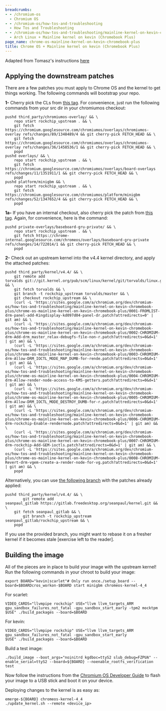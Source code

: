 ```yaml
---
breadcrumbs:
- - /chromium-os
  - Chromium OS
- - /chromium-os/how-tos-and-troubleshooting
  - How Tos and Troubleshooting
- - /chromium-os/how-tos-and-troubleshooting/mainline-kernel-on-kevin-chromebook-plus
  - Arch Linux + Mainline kernel on kevin (Chromebook Plus)
page_name: chrome-os-mainline-kernel-on-kevin-chromebook-plus
title: Chrome OS + Mainline kernel on kevin (Chromebook Plus)
---
```


Adapted from Tomasz's instructions
[here](https://bugs.chromium.org/p/chromium/issues/detail)

## Applying the downstream patches

There are a few patches you must apply to Chrome OS and the kernel to get things
working. The following commands will bootstrap your repo.

**1-** Cherry pick the CLs from [this
ta](https://chromium-review.googlesource.com/q/hashtag:%2522scarlet-upstream%2522+status:open)g.
For convenience, just run the following commands from your src dir in your
chromiumos checkout:

```none
pushd third_party/chromiumos-overlay/ && \
    repo start rockchip_upstream . && \
    git fetch https://chromium.googlesource.com/chromiumos/overlays/chromiumos-overlay refs/changes/89/1348489/4 && git cherry-pick FETCH_HEAD && \
    git fetch https://chromium.googlesource.com/chromiumos/overlays/chromiumos-overlay refs/changes/36/1458536/1 && git cherry-pick FETCH_HEAD && \
    popd
pushd overlays/ && \
    repo start rockchip_upstream . && \
    git fetch https://chromium.googlesource.com/chromiumos/overlays/board-overlays refs/changes/11/1351911/1 && git cherry-pick FETCH_HEAD && \
    popd
pushd platform/minigbm && \
    repo start rockchip_upstream . && \
    git fetch https://chromium.googlesource.com/chromiumos/platform/minigbm refs/changes/52/1347652/4 && git cherry-pick FETCH_HEAD && \
    popd
```

**1a-** If you have an internal checkout, also cherry pick the patch from [this
tag](https://chrome-internal-review.googlesource.com/q/hashtag:%2522scarlet-upstream%2522+status:open).
Again, for convenience, here is the command:

```none
pushd private-overlays/baseboard-gru-private/ && \
    repo start rockchip_upstream . && \
    git fetch https://chrome-internal.googlesource.com/chromeos/overlays/baseboard-gru-private refs/changes/14/722014/1 && git cherry-pick FETCH_HEAD && \
    popd
```

**2-** Check out an upstream kernel into the v4.4 kernel directory, and apply
the attached patches:

```none
pushd third_party/kernel/v4.4/ && \
    git remote add torvalds git://git.kernel.org/pub/scm/linux/kernel/git/torvalds/linux.git && \
    git fetch torvalds && \
    git branch -t rockchip_upstream torvalds/master && \
    git checkout rockchip_upstream && \
    (curl -L 'https://sites.google.com/a/chromium.org/dev/chromium-os/how-tos-and-troubleshooting/mainline-kernel-on-kevin-chromebook-plus/chrome-os-mainline-kernel-on-kevin-chromebook-plus/0001-FROMLIST-drm-panel-add-Kingdisplay-kd097d04-panel-dr.patch?attredirects=0' | git am) && \
    (curl -L 'https://sites.google.com/a/chromium.org/dev/chromium-os/how-tos-and-troubleshooting/mainline-kernel-on-kevin-chromebook-plus/chrome-os-mainline-kernel-on-kevin-chromebook-plus/0002-CHROMIUM-drm-Add-drm_master_relax-debugfs-file-non-r.patch?attredirects=0&d=1' | git am) && \
    (curl -L 'https://sites.google.com/a/chromium.org/dev/chromium-os/how-tos-and-troubleshooting/mainline-kernel-on-kevin-chromebook-plus/chrome-os-mainline-kernel-on-kevin-chromebook-plus/0003-CHROMIUM-drm-Allow-DRM_IOCTL_MODE_MAP_DUMB-for-rende.patch?attredirects=0&d=1' | git am) && \
    (curl -L 'https://sites.google.com/a/chromium.org/dev/chromium-os/how-tos-and-troubleshooting/mainline-kernel-on-kevin-chromebook-plus/chrome-os-mainline-kernel-on-kevin-chromebook-plus/0004-CHROMIUM-drm-Allow-render-node-access-to-KMS-getters.patch?attredirects=0&d=1' | git am) && \
    (curl -L 'https://sites.google.com/a/chromium.org/dev/chromium-os/how-tos-and-troubleshooting/mainline-kernel-on-kevin-chromebook-plus/chrome-os-mainline-kernel-on-kevin-chromebook-plus/0005-CHROMIUM-drm-Allow-DRM_IOCTL_MODE_DESTROY_DUMB-for-r.patch?attredirects=0&d=1' | git am) && \
    (curl -L 'https://sites.google.com/a/chromium.org/dev/chromium-os/how-tos-and-troubleshooting/mainline-kernel-on-kevin-chromebook-plus/chrome-os-mainline-kernel-on-kevin-chromebook-plus/0006-CHROMIUM-drm-rockchip-Enable-rendernode.patch?attredirects=0&d=1' | git am) && \
    (curl -L 'https://sites.google.com/a/chromium.org/dev/chromium-os/how-tos-and-troubleshooting/mainline-kernel-on-kevin-chromebook-plus/chrome-os-mainline-kernel-on-kevin-chromebook-plus/0007-CHROMIUM-drm-rockchip-Add-GEM-ioctls.patch?attredirects=0&d=1' | git am) && \
    (curl -L 'https://sites.google.com/a/chromium.org/dev/chromium-os/how-tos-and-troubleshooting/mainline-kernel-on-kevin-chromebook-plus/chrome-os-mainline-kernel-on-kevin-chromebook-plus/0008-CHROMIUM-Revert-drm-vgem-create-a-render-node-for-vg.patch?attredirects=0&d=1' | git am) && \
    popd
```

Alternatively, you can use [the following
branch](https://gitlab.freedesktop.org/seanpaul/kernel/tree/rockchip_upstream)
with the patches already applied:

```none
pushd third_party/kernel/v4.4/ && \
        git remote add seanpaul_gitlab https://gitlab.freedesktop.org/seanpaul/kernel.git && \
    git fetch seanpaul_gitlab && \
        git branch -t rockchip_upstream seanpaul_gitlab/rockchip_upstream && \
    popd
```

If you use the provided branch, you might want to rebase it on a fresher kernel
if it becomes stale \[exercise left to the reader\].

## Building the image

All of the pieces are in place to build your image with the upstream kernel! Run
the following commands in your chroot to build your image:

```none
export BOARD="kevin|scarlet"# Only run once./setup_board --board=$BOARDcros_workon-$BOARD start minigbm chromeos-kernel-4_4
```

For scarlet:

```none
VIDEO_CARDS="llvmpipe rockchip" USE="llvm llvm_targets_ARM gpu_sandbox_failures_not_fatal -gpu_sandbox_start_early -tpm2 mocktpm $USE" ./build_packages --board=$BOARD
```

For kevin:

```none
VIDEO_CARDS="llvmpipe rockchip" USE="llvm llvm_targets_ARM gpu_sandbox_failures_not_fatal -gpu_sandbox_start_early $USE" ./build_packages --board=$BOARD
```

Build a test image:

```none
./build_image --boot_args="noinitrd kgdboc=ttyS2 slub_debug=FZPUA" --enable_serial=ttyS2 --board=${BOARD} --noenable_rootfs_verification test
```

Now follow the instructions from the [Chromium OS Developer
Guide](https://chromium.googlesource.com/chromiumos/docs/+/master/developer_guide.md#Installing-Chromium-OS-on-your-Device)
to flash your image to a USB stick and boot it on your device.

Deploying changes to the kernel is as easy as:

```none
emerge-${BOARD} chromeos-kernel-4_4
./update_kernel.sh --remote <device_ip>
```